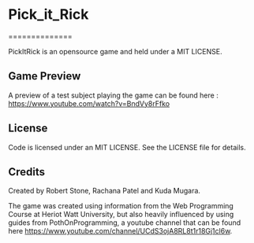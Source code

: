 # Pick_it_Rick
==============

PickItRick is an opensource game and held under a MIT LICENSE.

Game Preview
-------------
A preview of a test subject playing the game can be found here : https://www.youtube.com/watch?v=BndVy8rFfko


License
-------

Code is licensed under an MIT LICENSE.
See the LICENSE file for details.


Credits
-------
 Created by Robert Stone, Rachana Patel and Kuda Mugara. 

The game was created using information from the Web Programming Course at Heriot Watt University, but also heavily influenced by using guides from PothOnProgramming, a youtube channel that can be found here https://www.youtube.com/channel/UCdS3ojA8RL8t1r18Gj1cl6w.  
